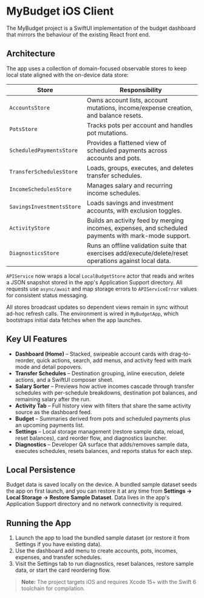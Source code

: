 # MyBudget iOS Client

The MyBudget project is a SwiftUI implementation of the budget dashboard that mirrors the behaviour of the existing React front end.

## Architecture

The app uses a collection of domain-focused observable stores to keep local state aligned with the on-device data store:

| Store | Responsibility |
| --- | --- |
| `AccountsStore` | Owns account lists, account mutations, income/expense creation, and balance resets. |
| `PotsStore` | Tracks pots per account and handles pot mutations. |
| `ScheduledPaymentsStore` | Provides a flattened view of scheduled payments across accounts and pots. |
| `TransferSchedulesStore` | Loads, groups, executes, and deletes transfer schedules. |
| `IncomeSchedulesStore` | Manages salary and recurring income schedules. |
| `SavingsInvestmentsStore` | Loads savings and investment accounts, with exclusion toggles. |
| `ActivityStore` | Builds an activity feed by merging incomes, expenses, and scheduled payments with mark-mode support. |
| `DiagnosticsStore` | Runs an offline validation suite that exercises add/execute/delete/reset operations against local data. |

`APIService` now wraps a local `LocalBudgetStore` actor that reads and writes a JSON snapshot stored in the app's Application Support directory. All requests use `async/await` and map storage errors to `APIServiceError` values for consistent status messaging.

All stores broadcast updates so dependent views remain in sync without ad-hoc refresh calls. The environment is wired in `MyBudgetApp`, which bootstraps initial data fetches when the app launches.

## Key UI Features

* **Dashboard (Home)** – Stacked, swipeable account cards with drag-to-reorder, quick actions, search, add menus, and activity feed with mark mode and detail popovers.
* **Transfer Schedules** – Destination grouping, inline execution, delete actions, and a SwiftUI composer sheet.
* **Salary Sorter** – Previews how active incomes cascade through transfer schedules with per-schedule breakdowns, destination pot balances, and remaining salary after the run.
* **Activity Tab** – Full history view with filters that share the same activity source as the dashboard feed.
* **Budget** – Summaries derived from pots and scheduled payments plus an upcoming payments list.
* **Settings** – Local storage management (restore sample data, reload, reset balances), card reorder flow, and diagnostics launcher.
* **Diagnostics** – Developer QA surface that adds/removes sample data, executes schedules, resets balances, and reports status for each step.

## Local Persistence

Budget data is saved locally on the device. A bundled sample dataset seeds the app on first launch, and you can restore it at any time from **Settings → Local Storage → Restore Sample Dataset**. Data lives in the app's Application Support directory and no network connectivity is required.

## Running the App

1. Launch the app to load the bundled sample dataset (or restore it from Settings if you have existing data).
2. Use the dashboard add menu to create accounts, pots, incomes, expenses, and transfer schedules.
3. Visit the Settings tab to run diagnostics, reset balances, restore sample data, or start the card reordering flow.

> **Note:** The project targets iOS and requires Xcode 15+ with the Swift 6 toolchain for compilation.

